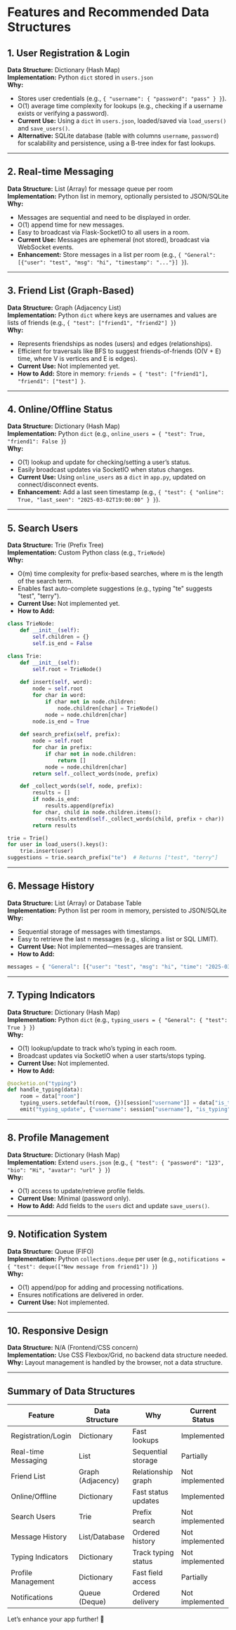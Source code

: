 # Features and Recommended Data Structures

## 1. User Registration & Login
**Data Structure:** Dictionary (Hash Map)  
**Implementation:** Python `dict` stored in `users.json`  
**Why:**
- Stores user credentials (e.g., `{ "username": { "password": "pass" } }`).
- O(1) average time complexity for lookups (e.g., checking if a username exists or verifying a password).
- **Current Use:** Using a `dict` in `users.json`, loaded/saved via `load_users()` and `save_users()`.
- **Alternative:** SQLite database (table with columns `username`, `password`) for scalability and persistence, using a B-tree index for fast lookups.

---

## 2. Real-time Messaging
**Data Structure:** List (Array) for message queue per room  
**Implementation:** Python list in memory, optionally persisted to JSON/SQLite  
**Why:**
- Messages are sequential and need to be displayed in order.
- O(1) append time for new messages.
- Easy to broadcast via Flask-SocketIO to all users in a room.
- **Current Use:** Messages are ephemeral (not stored), broadcast via WebSocket events.
- **Enhancement:** Store messages in a list per room (e.g., `{ "General": [{"user": "test", "msg": "hi", "timestamp": "..."}] }`).

---

## 3. Friend List (Graph-Based)
**Data Structure:** Graph (Adjacency List)  
**Implementation:** Python `dict` where keys are usernames and values are lists of friends (e.g., `{ "test": ["friend1", "friend2"] }`)  
**Why:**
- Represents friendships as nodes (users) and edges (relationships).
- Efficient for traversals like BFS to suggest friends-of-friends (O(V + E) time, where V is vertices and E is edges).
- **Current Use:** Not implemented yet.
- **How to Add:** Store in memory: `friends = { "test": ["friend1"], "friend1": ["test"] }`.

---

## 4. Online/Offline Status
**Data Structure:** Dictionary (Hash Map)  
**Implementation:** Python `dict` (e.g., `online_users = { "test": True, "friend1": False }`)  
**Why:**
- O(1) lookup and update for checking/setting a user’s status.
- Easily broadcast updates via SocketIO when status changes.
- **Current Use:** Using `online_users` as a `dict` in `app.py`, updated on connect/disconnect events.
- **Enhancement:** Add a last seen timestamp (e.g., `{ "test": { "online": True, "last_seen": "2025-03-02T19:00:00" } }`).

---

## 5. Search Users
**Data Structure:** Trie (Prefix Tree)  
**Implementation:** Custom Python class (e.g., `TrieNode`)  
**Why:**
- O(m) time complexity for prefix-based searches, where m is the length of the search term.
- Enables fast auto-complete suggestions (e.g., typing "te" suggests "test", "terry").
- **Current Use:** Not implemented yet.
- **How to Add:**
```python
class TrieNode:
    def __init__(self):
        self.children = {}
        self.is_end = False

class Trie:
    def __init__(self):
        self.root = TrieNode()
    
    def insert(self, word):
        node = self.root
        for char in word:
            if char not in node.children:
                node.children[char] = TrieNode()
            node = node.children[char]
        node.is_end = True
    
    def search_prefix(self, prefix):
        node = self.root
        for char in prefix:
            if char not in node.children:
                return []
            node = node.children[char]
        return self._collect_words(node, prefix)

    def _collect_words(self, node, prefix):
        results = []
        if node.is_end:
            results.append(prefix)
        for char, child in node.children.items():
            results.extend(self._collect_words(child, prefix + char))
        return results

trie = Trie()
for user in load_users().keys():
    trie.insert(user)
suggestions = trie.search_prefix("te")  # Returns ["test", "terry"]
```

---

## 6. Message History
**Data Structure:** List (Array) or Database Table  
**Implementation:** Python list per room in memory, persisted to JSON/SQLite  
**Why:**
- Sequential storage of messages with timestamps.
- Easy to retrieve the last n messages (e.g., slicing a list or SQL LIMIT).
- **Current Use:** Not implemented—messages are transient.
- **How to Add:**
```python
messages = { "General": [{"user": "test", "msg": "hi", "time": "2025-03-02T19:00"}] }
```

---

## 7. Typing Indicators
**Data Structure:** Dictionary (Hash Map)  
**Implementation:** Python `dict` (e.g., `typing_users = { "General": { "test": True } }`)  
**Why:**
- O(1) lookup/update to track who’s typing in each room.
- Broadcast updates via SocketIO when a user starts/stops typing.
- **Current Use:** Not implemented.
- **How to Add:**
```python
@socketio.on("typing")
def handle_typing(data):
    room = data["room"]
    typing_users.setdefault(room, {})[session["username"]] = data["is_typing"]
    emit("typing_update", {"username": session["username"], "is_typing": data["is_typing"]}, room=room, broadcast=True)
```

---

## 8. Profile Management
**Data Structure:** Dictionary (Hash Map)  
**Implementation:** Extend `users.json` (e.g., `{ "test": { "password": "123", "bio": "Hi", "avatar": "url" } }`)  
**Why:**
- O(1) access to update/retrieve profile fields.
- **Current Use:** Minimal (password only).
- **How to Add:** Add fields to the `users` dict and update `save_users()`.

---

## 9. Notification System
**Data Structure:** Queue (FIFO)  
**Implementation:** Python `collections.deque` per user (e.g., `notifications = { "test": deque(["New message from friend1"]) }`)  
**Why:**
- O(1) append/pop for adding and processing notifications.
- Ensures notifications are delivered in order.
- **Current Use:** Not implemented.

---

## 10. Responsive Design
**Data Structure:** N/A (Frontend/CSS concern)  
**Implementation:** Use CSS Flexbox/Grid, no backend data structure needed.  
**Why:** Layout management is handled by the browser, not a data structure.

---

## Summary of Data Structures

| Feature              | Data Structure      | Why                  | Current Status  |
|----------------------|--------------------|----------------------|-----------------|
| Registration/Login   | Dictionary         | Fast lookups         | Implemented     |
| Real-time Messaging  | List               | Sequential storage   | Partially       |
| Friend List          | Graph (Adjacency)  | Relationship graph   | Not implemented |
| Online/Offline       | Dictionary         | Fast status updates  | Implemented     |
| Search Users         | Trie               | Prefix search        | Not implemented |
| Message History      | List/Database      | Ordered history      | Not implemented |
| Typing Indicators    | Dictionary         | Track typing status  | Not implemented |
| Profile Management   | Dictionary         | Fast field access    | Partially       |
| Notifications        | Queue (Deque)      | Ordered delivery     | Not implemented |

Let’s enhance your app further! 🚀